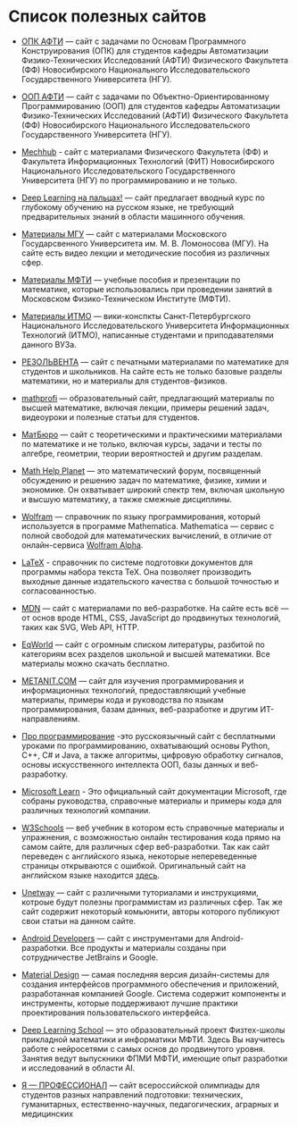 # Список полезных сайтов

* [ОПК АФТИ](https://opk.afti.ru/) — cайт с задачами по Основам Программного Конструирования (ОПК)
  для студентов кафедры Автоматизации Физико-Технических Исследований (АФТИ) Физического Факультета
  (ФФ) Новосибирского Национального Исследовательского Государственного Университета (НГУ).

* [ООП АФТИ](https://oop.afti.ru/) — cайт с задачами по Объектно-Ориентированному Программированию
  (ООП) для студентов кафедры Автоматизации Физико-Технических Исследований (АФТИ) Физического
  Факультета (ФФ) Новосибирского Национального Исследовательского Государственного Университета
  (НГУ).

* [Mechhub](https://www.mechhub.ru/) - сайт с материалами Физического Факультета (ФФ) и Факультета
  Информационных Технологий (ФИТ) Новосибирского Национального Исследовательского Государственного
  Университета (НГУ) по программированию и не только.

* [Deep Learning на пальцах!](https://dlcourse.ai/) — сайт предлагает вводный курс по глубокому
  обучению на русском языке, не требующий предварительных знаний в области машинного обучения.

* [Материалы МГУ](https://teach-in.ru/) — сайт с материалами Московского Государсвенного Университета
  им. М. В. Ломоносова (МГУ). На сайте есть видео лекции и методические пособия из различных сфер.

* [Материалы МФТИ](https://mipt.ru/) — учебные пособия и презентации по математике, которые
  использовались при проведении занятий в Московском Физико-Техническом Институте (МФТИ).

* [Материалы ИТМО](https://neerc.ifmo.ru/wiki/) — вики-конспкты Санкт-Петербургского Национального
  Исследовательского Университета Информационных Технологий (ИТМО), написанные студентами и
  приподавателями данного ВУЗа.

* [РЕЗОЛЬВЕНТА](https://resolventa.ru/) — сайт с печатными материалами по математике для студентов и
  школьников. На сайте есть не только базовые разделы математики, но и материалы для студентов-физиков.

* [mathprofi](http://mathprofi.ru/) — образовательный сайт, предлагающий материалы по высшей математике,
  включая лекции, примеры решений задач, видеоуроки и полезные статьи для студентов.

* [МатБюро](https://www.matburo.ru/) — сайт с теоретическими и практическими материалами по математике
  и не только, включая курсы, задачи и тесты по алгебре, геометрии, теории вероятностей и другим
  разделам.

* [Math Help Planet](https://mathhelpplanet.com/) — это математический форум, посвященный обсуждению
  и решению задач по математике, физике, химии и экономике. Он охватывает широкий спектр тем, включая
  школьную и высшую математику, а также смежные дисциплины.

* [Wolfram](https://www.wolfram.com/language/fast-introduction-for-math-students/ru/) — справочник по
  языку программирования, который используется в программе Mathematica. Mathematica — сервис с полной
  свободой для математических вычислений, в отличие от онлайн-сервиса <a href="https://www.wolframalpha.com/">Wolfram Alpha</a>.

* [LaTeX](https://ru.overleaf.com/learn) - справочник по системе подготовки документов для программы
  набора текста TeX. Она позволяет производить выходные данные издательского качества с большой
  точностью и согласованностью.

* [MDN](https://developer.mozilla.org/) — сайт с материалами по веб-разработке. На сайте есть всё — от
  основ вроде HTML, CSS, JavaScript до продвинутых технологий, таких как SVG, Web API, HTTP.

* [EqWorld](https://eqworld.ipmnet.ru/) — сайт с огромным списком литературы, разбитой по категориям
  всех разделов школьной и высшей математики. Все материалы можно скачать бесплатно.

* [METANIT.COM](https://metanit.com/) — сайт для изучения программирования и информационных технологий,
  предоставляющий учебные материалы, примеры кода и руководства по языкам программирования, базам
  данных, веб-разработке и другим ИТ-направлениям.

* [Про программирование](https://proproprogs.ru/) -это русскоязычный сайт с бесплатными уроками по
  программированию, охватывающий основы Python, C++, C# и Java, а также алгоритмы, цифровую обработку
  сигналов, основы искусственного интеллекта ООП, базы данных и веб-разработку.

* [Microsoft Learn](https://learn.microsoft.com/) - Это официальный сайт документации Microsoft, где
  собраны руководства, справочные материалы и примеры кода для различных технологий компании.

* [W3Schools](https://www.schoolsw3.com/) — веб учебник в котором есть справочные материалы и упражнения,
  с возможностью онлайн тестирования кода прямо на самом сайте, для различных сфер веб-разработки. Так
  как сайт переведен с английского языка, некоторые непереведенные страницы открываются с ошибкой.
  Оригинальный сайт на английском языке находится [здесь](https://www.w3schools.com/).

* [Unetway](https://unetway.com/) — сайт с различными туториалами и инструкциями, котроые будут полезны
  программистам из различных сфер. Так же сайт содержит некоторый комьюнити, авторы которого публикуют
  свои статьи на данном сайте.

* [Android Developers](https://developer.android.com/) — сайт с инструментами для Android-разработки.
  Все продукты и материалы созданы при сотрудничестве JetBrains и Google.

* [Material Design](https://m3.material.io/) — самая последняя версия дизайн-системы для создания
  интерфейсов программного обеспечения и приложений, разработанная компанией Google. Система содержит
  компоненты и инструменты, которые поддерживают лучшие практики проектирования пользовательского
  интерфейса.

* [Deep Learning School](https://dls.samcs.ru/) — это образовательный проект Физтех-школы прикладной
  математики и информатики МФТИ. Здесь Вы научитесь работе с нейросетями с самых основ до продвинутого
  уровня. Занятия ведут выпускники ФПМИ МФТИ, имеющие опыт разработки и исследований в области AI.

* [Я — ПРОФЕССИОНАЛ](https://yandex.ru/profi/) — сайт всероссийской олимпиады для студентов разных
  направлений подготовки: технических, гуманитарных, естественно-научных, педагогических, аграрных и
  медицинских
